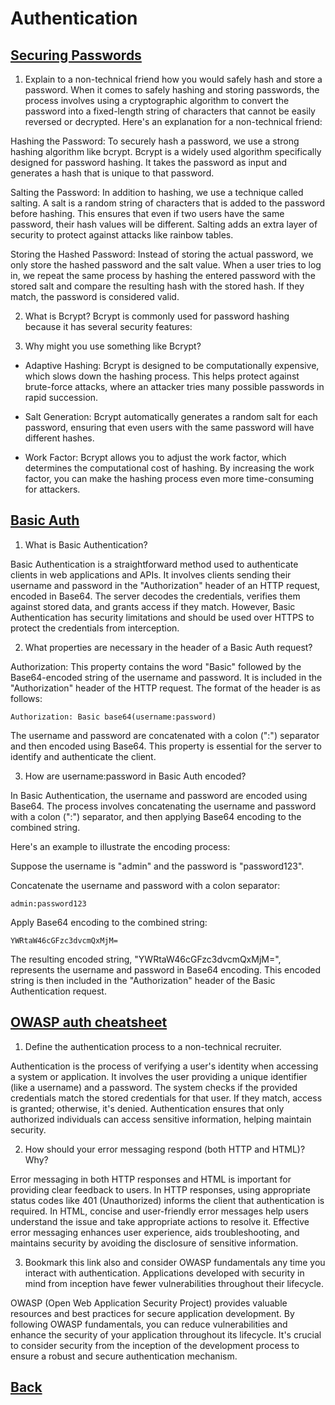 # Authentication

## [Securing Passwords](https://thehackernews.com/2014/04/securing-passwords-with-bcrypt-hashing.html)

1. Explain to a non-technical friend how you would safely hash and store a password.
  When it comes to safely hashing and storing passwords, the process involves using a cryptographic algorithm to convert the password into a fixed-length string of characters that cannot be easily reversed or decrypted. Here's an explanation for a non-technical friend:

  Hashing the Password: To securely hash a password, we use a strong hashing algorithm like bcrypt. Bcrypt is a widely used algorithm specifically designed for password hashing. It takes the password as input and generates a hash that is unique to that password.

  Salting the Password: In addition to hashing, we use a technique called salting. A salt is a random string of characters that is added to the password before hashing. This ensures that even if two users have the same password, their hash values will be different. Salting adds an extra layer of security to protect against attacks like rainbow tables.

  Storing the Hashed Password: Instead of storing the actual password, we only store the hashed password and the salt value. When a user tries to log in, we repeat the same process by hashing the entered password with the stored salt and compare the resulting hash with the stored hash. If they match, the password is considered valid.

2. What is Bcrypt?
  Bcrypt is commonly used for password hashing because it has several security features:

3. Why might you use something like Bcrypt?
  * Adaptive Hashing: Bcrypt is designed to be computationally expensive, which slows down the hashing process. This helps protect against brute-force attacks, where an attacker tries many possible passwords in rapid succession.

  * Salt Generation: Bcrypt automatically generates a random salt for each password, ensuring that even users with the same password will have different hashes.

  * Work Factor: Bcrypt allows you to adjust the work factor, which determines the computational cost of hashing. By increasing the work factor, you can make the hashing process even more time-consuming for attackers.


## [Basic Auth](https://en.wikipedia.org/wiki/Basic_access_authentication)

1. What is Basic Authentication?

  Basic Authentication is a straightforward method used to authenticate clients in web applications and APIs. It involves clients sending their username and password in the "Authorization" header of an HTTP request, encoded in Base64. The server decodes the credentials, verifies them against stored data, and grants access if they match. However, Basic Authentication has security limitations and should be used over HTTPS to protect the credentials from interception.

2. What properties are necessary in the header of a Basic Auth request?

  Authorization: This property contains the word "Basic" followed by the Base64-encoded string of the username and password. It is included in the "Authorization" header of the HTTP request. The format of the header is as follows:

  ```
  Authorization: Basic base64(username:password)
  ```

  The username and password are concatenated with a colon (":") separator and then encoded using Base64. This property is essential for the server to identify and authenticate the client.
  

3. How are username:password in Basic Auth encoded?

  In Basic Authentication, the username and password are encoded using Base64. The process involves concatenating the username and password with a colon (":") separator, and then applying Base64 encoding to the combined string.

  Here's an example to illustrate the encoding process:

  Suppose the username is "admin" and the password is "password123".

  Concatenate the username and password with a colon separator:

  ```
  admin:password123
  ```

  Apply Base64 encoding to the combined string:
  
  ```
  YWRtaW46cGFzc3dvcmQxMjM=
  ```
  
  The resulting encoded string, "YWRtaW46cGFzc3dvcmQxMjM=", represents the username and password in Base64 encoding. This encoded string is then included in the "Authorization" header of the Basic Authentication request.

## [OWASP auth cheatsheet](https://cheatsheetseries.owasp.org/cheatsheets/Authentication_Cheat_Sheet.html)

1. Define the authentication process to a non-technical recruiter.

  Authentication is the process of verifying a user's identity when accessing a system or application. It involves the user providing a unique identifier (like a username) and a password. The system checks if the provided credentials match the stored credentials for that user. If they match, access is granted; otherwise, it's denied. Authentication ensures that only authorized individuals can access sensitive information, helping maintain security.

2. How should your error messaging respond (both HTTP and HTML)? Why?

  Error messaging in both HTTP responses and HTML is important for providing clear feedback to users. In HTTP responses, using appropriate status codes like 401 (Unauthorized) informs the client that authentication is required. In HTML, concise and user-friendly error messages help users understand the issue and take appropriate actions to resolve it. Effective error messaging enhances user experience, aids troubleshooting, and maintains security by avoiding the disclosure of sensitive information.

3. Bookmark this link also and consider OWASP fundamentals any time you interact with authentication. Applications developed with security in mind from inception have fewer vulnerabilities throughout their lifecycle.
  
  OWASP (Open Web Application Security Project) provides valuable resources and best practices for secure application development. By following OWASP fundamentals, you can reduce vulnerabilities and enhance the security of your application throughout its lifecycle. It's crucial to consider security from the inception of the development process to ensure a robust and secure authentication mechanism.

  ## [Back](../401readingNotes.md)
